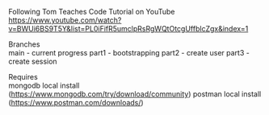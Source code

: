 Following Tom Teaches Code Tutorial on YouTube  
https://www.youtube.com/watch?v=BWUi6BS9T5Y&list=PL0iFifR5umclpRsRgWQtOtcgUffblcZgx&index=1

Branches  
main - current progress
part1 - bootstrapping
part2 - create user
part3 - create session

Requires  
mongodb local install (https://www.mongodb.com/try/download/community)
postman local install (https://www.postman.com/downloads/)